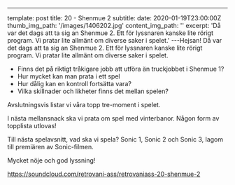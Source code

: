 ---
template: post
title: 20 - Shenmue 2
subtitle:
date: 2020-01-19T23:00:00Z
thumb_img_path: '/images/1406202.jpg'
content_img_path: ''
excerpt:
  'Då var det dags att ta sig an Shenmue 2. Ett för lyssnaren kanske lite rörigt
  program. Vi pratar lite allmänt om diverse saker i spelet.'
---Hejsan! Då var det dags att ta sig an Shenmue 2. Ett för lyssnaren kanske lite rörigt program. Vi pratar lite allmänt om diverse saker i spelet.

- Finns det på riktigt tråkigare jobb att utföra än truckjobbet i Shenmue 1?
- Hur mycket kan man prata i ett spel
- Hur dålig kan en kontroll fortsätta vara?
- Vilka skillnader och likheter finns det mellan spelen?

Avslutningsvis listar vi våra topp tre-moment i spelet.

I nästa mellansnack ska vi prata om spel med vinterbanor. Någon form av topplista utlovas!

Till nästa spelavsnitt, vad ska vi spela? Sonic 1, Sonic 2 och Sonic 3, lagom till premiären av Sonic-filmen.

Mycket nöje och god lyssning!

https://soundcloud.com/retrovani-ass/retrovaniass-20-shenmue-2
